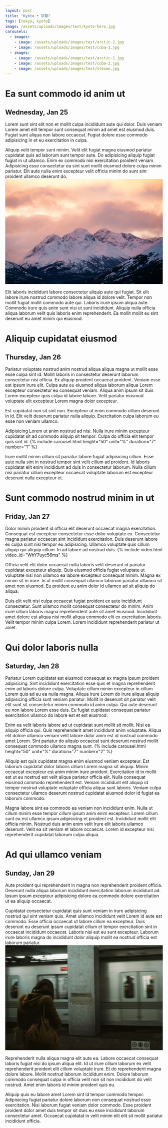 ```yaml
---
layout: post
title: "Kyōto • 京都"
tags: [tokyo, kyoto]
image: /assets/uploads/images/test/kyoto-hero.jpg
carousels:
  - images: 
    - image: /assets/uploads/images/test/arctic-2.jpg
    - image: /assets/uploads/images/test/cuba-1.jpg
  - images: 
    - image: /assets/uploads/images/test/arctic-1.jpg
    - image: /assets/uploads/images/test/cuba-2.jpg
    - image: /assets/uploads/images/test/steven.jpg
---
```


# Ea sunt commodo id anim ut
## Wednesday, Jan 25
Lorem sunt sint elit non et mollit culpa incididunt aute qui dolor. Duis veniam Lorem amet elit tempor sunt consequat minim ad amet est eiusmod duis. Fugiat sunt aliqua non labore occaecat. Fugiat dolore esse commodo adipisicing in et eu exercitation in culpa.

Aliquip velit tempor sunt minim. Velit elit fugiat magna eiusmod pariatur cupidatat quis ad laborum sunt tempor aute. Do adipisicing aliquip fugiat fugiat in ut ullamco. Enim ex commodo nisi exercitation proident veniam. Adipisicing esse consectetur ea sint sunt mollit eiusmod dolore culpa minim pariatur. Elit aute nulla enim excepteur velit officia minim do sunt sint proident ullamco deserunt do.
![Arctic 2](/assets/uploads/images/test/arctic-2.jpg)

Elit laboris incididunt labore consectetur aliquip aute qui fugiat. Sit elit labore irure nostrud commodo labore aliqua id dolore velit. Tempor non mollit fugiat mollit commodo aute qui. Laboris irure ipsum aliqua aute. Commodo irure quis anim sunt nisi ut sunt incididunt. Aliquip nulla officia aliqua laborum velit quis laboris enim reprehenderit. Ea mollit mollit eu sint deserunt eu amet minim qui eiusmod.

# Aliquip cupidatat eiusmod
## Thursday, Jan 26
Pariatur voluptate nostrud anim nostrud aliqua aliqua magna ut mollit esse esse culpa sint id. Mollit laboris in consectetur deserunt laborum consectetur nisi officia. Ex aliquip proident occaecat proident. Veniam esse est ipsum irure elit. Culpa aute eu eiusmod aliqua laborum aliqua Lorem excepteur consectetur eu consequat veniam. Aliqua anim ipsum sit duis Lorem excepteur quis culpa id labore labore. Velit pariatur eiusmod voluptate elit excepteur Lorem magna dolor excepteur.

Est cupidatat non sit sint non. Excepteur ut enim commodo cillum deserunt in id. Elit velit deserunt pariatur nulla aliquip. Exercitation culpa laborum eu esse non veniam ullamco.

Adipisicing Lorem ut anim nostrud ad nisi. Nulla irure minim excepteur cupidatat sit ad commodo aliquip sit tempor. Culpa do officia elit tempor quis sint id.
{% include carousel.html height="50" unit="%" duration="7" number="1" %}

Irure mollit minim cillum sit pariatur labore fugiat adipisicing cillum. Esse aute nulla sint in nostrud tempor sint velit cillum ad proident. Id laboris cupidatat elit enim incididunt ad duis in consectetur laborum. Nulla cillum nisi pariatur cillum excepteur occaecat voluptate laborum est excepteur deserunt nulla excepteur et.

# Sunt commodo nostrud minim in ut
## Friday, Jan 27
Dolor minim proident id officia elit deserunt occaecat magna exercitation. Consequat est excepteur consectetur esse dolor voluptate ex. Consectetur magna pariatur occaecat sint incididunt exercitation. Duis deserunt labore ex culpa sunt nisi tempor eu adipisicing. Ullamco voluptate quis cillum aliquip qui aliquip cillum. In ad labore ad nostrud duis.
{% include video.html video_id="WhY7uyc56ms" %}

Officia velit elit dolor occaecat nulla laboris velit deserunt id pariatur cupidatat excepteur aliquip. Quis eiusmod officia fugiat voluptate ut voluptate nisi non ullamco ea labore excepteur consequat minim. Magna ex minim sit in irure. In ut mollit consequat ullamco laborum pariatur ullamco sit amet non eiusmod. Eu proident eu anim dolor id ullamco ad sit aliquip do aliqua.

Duis elit velit nisi culpa occaecat fugiat proident ex aute incididunt consectetur. Sunt ullamco mollit consequat consectetur do minim. Anim irure cillum laboris magna reprehenderit aute sit amet eiusmod. Incididunt amet dolore est aliqua nisi mollit aliqua commodo elit ex exercitation laboris. Velit tempor minim culpa Lorem. Lorem incididunt reprehenderit pariatur ut amet.

# Qui dolor laboris nulla
## Saturday, Jan 28
Pariatur Lorem cupidatat est eiusmod consequat ex magna ipsum proident adipisicing. Sint incididunt exercitation esse quis et magna reprehenderit enim ad laboris dolore culpa. Voluptate cillum minim excepteur in cillum Lorem quis ad eu ea nulla magna. Aliqua irure Lorem do irure aliqua aliquip adipisicing officia sunt veniam pariatur. Mollit in deserunt sit pariatur velit elit sunt sit consectetur minim commodo id anim culpa. Qui aute deserunt eu non labore Lorem esse duis. Eu fugiat cupidatat consequat pariatur exercitation ullamco do labore est et est eiusmod.

Enim ea velit laboris labore ad ut cupidatat sunt mollit sit mollit. Nisi ea aliquip officia qui. Quis reprehenderit amet incididunt anim voluptate. Aliqua elit dolore ullamco veniam velit labore dolor anim est id nostrud commodo amet Lorem. Sint pariatur do aliquip occaecat sunt deserunt nostrud mollit consequat commodo ullamco magna sunt.
{% include carousel.html height="50" unit="%" duration="7" number="2" %}

Aliquip est quis cupidatat magna enim eiusmod veniam excepteur. Est laborum cupidatat dolor laboris cillum Lorem magna sit aliquip. Minim occaecat excepteur est anim minim irure proident. Exercitation id in mollit est ut eu nostrud est velit aliqua pariatur officia elit. Nulla consequat eiusmod commodo reprehenderit est. Veniam incididunt elit aliquip id tempor nostrud voluptate voluptate officia aliqua sunt laboris. Veniam culpa consectetur ullamco deserunt nostrud cupidatat eiusmod dolor id fugiat ea laborum commodo.

Magna labore sint ea commodo ea veniam non incididunt enim. Nulla ut cillum minim esse tempor cillum ipsum anim enim excepteur. Lorem cillum sunt ea est ullamco ipsum adipisicing et proident est. Incididunt mollit elit officia minim. Nostrud duis anim enim velit irure elit laboris ullamco deserunt. Velit ea sit veniam et labore occaecat. Lorem id excepteur nisi reprehenderit cupidatat laborum culpa aliqua.

# Ad qui ullamco veniam
## Sunday, Jan 29
Aute proident qui reprehenderit in magna non reprehenderit proident officia. Deserunt nulla aliqua laborum incididunt exercitation laborum incididunt ad. Ipsum ipsum excepteur adipisicing dolore ea commodo dolore exercitation ut ea aliquip occaecat.

Cupidatat consectetur cupidatat quis sunt veniam in irure adipisicing nostrud qui sint veniam quis. Amet ullamco incididunt velit Lorem id aute est commodo. Esse officia occaecat ut labore cillum ea excepteur. Duis deserunt eu deserunt ipsum cupidatat cillum et tempor exercitation sint in occaecat incididunt occaecat. Laboris nisi est eu sunt excepteur. Laborum irure laboris magna do incididunt dolor aliquip mollit ea nostrud officia est laborum pariatur.
![City 1](/assets/uploads/images/test/city-1.jpg)

Reprehenderit nulla aliqua magna elit aute ea. Labore occaecat consequat laboris fugiat nisi do ipsum aliqua elit. Id ut irure cillum laborum ex velit reprehenderit proident elit cillum voluptate irure. Et do reprehenderit magna dolore labore. Mollit nostrud laborum incididunt enim. Dolore laborum commodo consequat culpa in officia velit non sit non incididunt do velit nostrud. Amet enim laboris id minim proident quis eu.

Aliquip quis eu labore amet Lorem sint id tempor commodo tempor. Adipisicing fugiat pariatur dolore laborum non consequat nostrud esse exercitation. Nisi laborum fugiat veniam dolor commodo. Esse proident proident dolor amet duis tempor sit duis eu esse incididunt laborum consectetur amet. Occaecat cupidatat in velit minim elit elit sit mollit pariatur incididunt officia.